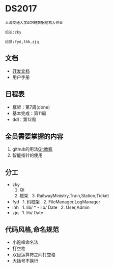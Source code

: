 # DS2017
    上海交通大学ACM班数据结构大作业

    组长:zky

    组员:fyd,lhh,zjq

## 文档

- [开发文档](https://github.com/kzoacn/DS2017/blob/master/manual.md)
- 用户手册

## 日程表
- 框架：第7周(done)
- 基本完成：第11周
- ddl：第12周
 
## 全员需要掌握的内容
 1. github的用法[Git教程](http://www.liaoxuefeng.com/wiki/0013739516305929606dd18361248578c67b8067c8c017b000)
 2. 智能指针的使用

## 分工
 - zky
   1. Qt
   2. 框架
   3. RailwayMinistry,Train,Station,Ticket
 - fyd
   1. 码框架
   2. FileManager,LogManager
 - lhh
   1. lib/ * - lib/ Date
   2. User,Admin   
 - zjq
   1. lib/ Date
   
## 代码风格,命名规范
- 小驼峰命名法
- 打空格
- 双目运算符之间打空格
- 大括号不换行
